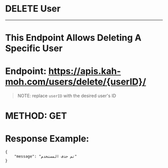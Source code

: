 # DELETE User

---

# This Endpoint Allows Deleting A Specific User

# Endpoint: https://apis.kah-moh.com/users/delete/{userID}/

> NOTE: replace `userID` with the desired user's ID

# METHOD: GET

# Response Example:

```
{
    "message": "تم حذف المستخدم"
}

```
